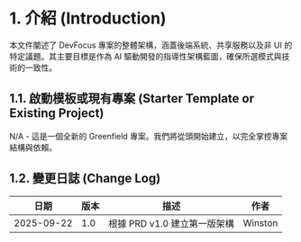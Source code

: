 # 1. 介紹 (Introduction)

本文件闡述了 DevFocus 專案的整體架構，涵蓋後端系統、共享服務以及非 UI 的特定議題。其主要目標是作為 AI 驅動開發的指導性架構藍圖，確保所選模式與技術的一致性。

## 1.1. 啟動模板或現有專案 (Starter Template or Existing Project)

N/A - 這是一個全新的 Greenfield 專案。我們將從頭開始建立，以完全掌控專案結構與依賴。

## 1.2. 變更日誌 (Change Log)

| 日期 | 版本 | 描述 | 作者 |
|------|------|------|------|
| 2025-09-22 | 1.0 | 根據 PRD v1.0 建立第一版架構 | Winston |
